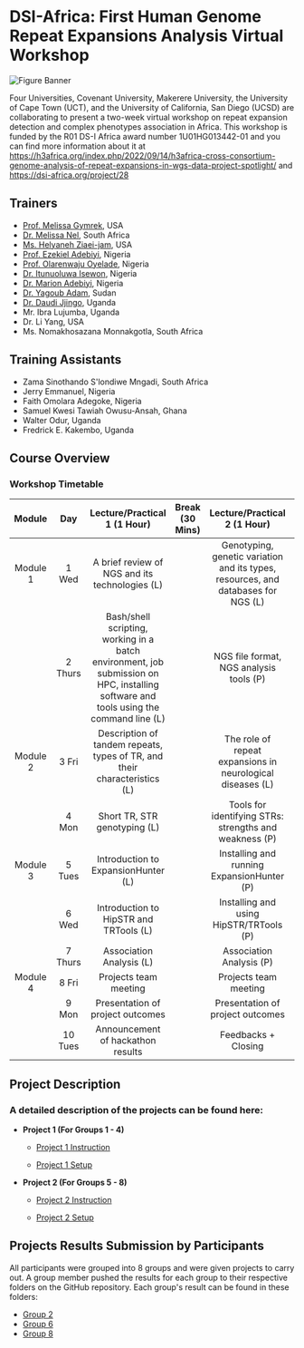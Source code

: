 # DSI-Africa: First Human Genome Repeat Expansions Analysis Virtual Workshop

![Figure Banner](https://github.com/ItunuIsewon/DS-I_Africa_Repeats_Workshop2024/blob/main/Images/dsi-africa-workshop-banner.png)


Four Universities, Covenant University, Makerere University, the University of Cape Town (UCT), and the University of California, San Diego (UCSD) are collaborating to present a two-week virtual workshop on repeat expansion detection and complex phenotypes association in Africa. This workshop is funded by the R01 DS-I Africa award number 1U01HG013442-01 and you can find more information about it at https://h3africa.org/index.php/2022/09/14/h3africa-cross-consortium-genome-analysis-of-repeat-expansions-in-wgs-data-project-spotlight/ and https://dsi-africa.org/project/28


## Trainers
+ [Prof. Melissa Gymrek](https://scholar.google.com/citations?user=nonLWiYAAAAJ&hl=en), USA
+ [Dr. Melissa Nel](https://scholar.google.co.za/citations?user=0wFZ1yUAAAAJ&hl=en), South Africa
+ [Ms. Helyaneh Ziaei-jam](https://scholar.google.com/citations?user=OND0p_MAAAAJ&hl=en), USA
+ [Prof. Ezekiel Adebiyi](https://scholar.google.com/citations?user=UNPJMpUAAAAJ&hl=en), Nigeria
+ [Prof. Olarenwaju Oyelade](https://scholar.google.com/citations?user=oj6Uky4AAAAJ&hl=en), Nigeria
+ [Dr.  Itunuoluwa Isewon](https://scholar.google.com/citations?user=haW6Ux8AAAAJ&hl=en), Nigeria
+ [Dr. Marion Adebiyi](https://scholar.google.com/citations?user=WVEhIbEAAAAJ&hl=en), Nigeria
+ [Dr. Yagoub Adam](https://scholar.google.com/citations?user=HWI3o-0AAAAJ&hl=en), Sudan
+ [Dr. Daudi Jjingo](https://scholar.google.com/citations?user=JdgEJygAAAAJ&hl=en), Uganda
+ Mr. Ibra Lujumba, Uganda
+ Dr. Li Yang, USA
+ Ms. Nomakhosazana Monnakgotla, South Africa

## Training Assistants
+ Zama Sinothando S'londiwe Mngadi, South Africa
+ Jerry Emmanuel, Nigeria
+ Faith Omolara Adegoke, Nigeria
+ Samuel Kwesi Tawiah Owusu-Ansah, Ghana
+ Walter Odur, Uganda
+ Fredrick E. Kakembo, Uganda

## Course Overview
### Workshop Timetable
|**Module**|**Day**|**Lecture/Practical 1 (1 Hour)**|**Break (30 Mins)**|**Lecture/Practical 2 (1 Hour)**|**Research Talks (15 Mins)**|
|:---:|:---:|:---:|:---:|:---:|:---:|
Module 1 | 1 Wed | A brief review of NGS and its technologies (L) | | Genotyping, genetic variation and its types, resources, and databases for NGS (L) |General Introductions of Training Team and Participants
| | 2 Thurs | Bash/shell scripting, working in a batch environment, job submission on HPC, installing software and tools using the command line (L) | | NGS file format, NGS analysis tools  (P) | Ms. Nomakhosazana Monnakgotla Talk|
Module 2| 3 Fri | Description of tandem repeats, types of TR, and their characteristics (L) | | The role of repeat expansions in neurological diseases (L) | Divide participants into Groups|
| | 4 Mon | Short TR, STR genotyping (L) | | Tools for identifying STRs: strengths and weakness (P) | Brief description of the projects |
Module 3 | 5 Tues | Introduction to ExpansionHunter (L) | | Installing and running ExpansionHunter (P) | Jumoke Adeyemi, Walter Odur Talk|
| | 6 Wed | Introduction to HipSTR and TRTools  (L) | | Installing and using HipSTR/TRTools  (P) | | 
| | 7 Thurs | Association Analysis (L) | | Association Analysis (P)| | 
Module 4| 8 Fri | Projects team meeting | | Projects team meeting| | 
| | 9 Mon | Presentation of project outcomes | | Presentation of project outcomes| |
| | 10 Tues | Announcement of hackathon results | | Feedbacks + Closing | |


## Project Description
### A detailed description of the projects can be found here:
+ **Project 1 (For Groups 1 - 4)**
    + [Project 1 Instruction](Projects_Description/Project1-Instruction.md)
      
    + [Project 1 Setup](Projects_Description/Project1-Setup.md)
       
+ **Project 2 (For Groups 5 - 8)**
    + [Project 2 Instruction](Projects_Description/Project2-Instruction.md)
      
    + [Project 2 Setup](Projects_Description/Project2-Setup.md)


## Projects Results Submission by Participants
All participants were grouped into 8 groups and were given projects to carry out. A group member pushed the results for each group to their respective folders on the GitHub repository. Each group's result can be found in these folders:

+ [Group 2](https://github.com/ItunuIsewon/repeatsanalysis_2024/tree/main/Group_2)
+ [Group 6](https://github.com/ItunuIsewon/repeatsanalysis_2024/tree/main/Group_6)
+ [Group 8](https://github.com/ItunuIsewon/repeatsanalysis_2024/tree/main/Group_8)

